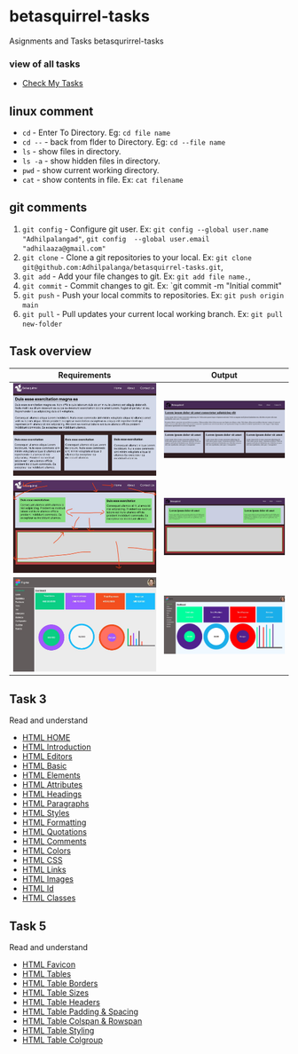 # betasquirrel-tasks
Asignments and Tasks
 betasqurirrel-tasks

### view of all tasks

- [Check My Tasks](https://adhilpalangad.github.io/betasquirrel-tasks/)


 
## linux comment

- `cd` - Enter To Directory. Eg: `cd file name`
- `cd --` - back from flder to Directory. Eg: `cd --file name`
- `ls` - show files in directory. 
- `ls -a` - show hidden files in directory.
- `pwd` - show  current working directory.
- `cat` - show contents in file. Ex: `cat filename`

## git comments

1. `git config` - Configure git user. Ex: `git config --global user.name "Adhilpalangad"`, `git config  --global user.email "adhilaaza@gmail.com"`
2. `git clone` - Clone a  git repositories to your local. Ex: `git clone git@github.com:Adhilpalanga/betasquirrel-tasks.git`, 
3. `git add` - Add your file changes to git. Ex: `git add file name.`, 
4. `git commit` - Commit changes to git. Ex: `git commit -m "Initial commit"
5. `git push` - Push your local commits to repositories. Ex: `git push origin main`
6. `git pull` - Pull updates your current local working branch. Ex: `git pull new-folder` 



## Task overview

| Requirements                       | Output                             |
| ----------------------------       | ---------------------------------- |
| ![Task 1](images/P%20TASK%201.jpg) | ![Output 1](images/TASK%201%20.jpg)|
| ![Task 2](images/P%20TASK%202.jpg) | ![Output 2](images/TASK%202.jpg)   |
| ![Task 4](images/P%20TASL.jpg)     | ![Output 4](images/TASK%204.jpg)   |

 
 
## Task 3

Read and understand

- [HTML HOME](https://www.w3schools.com/html/default.asp)
- [HTML Introduction](https://www.w3schools.com/html/html_intro.asp)
- [HTML Editors](https://www.w3schools.com/html/html_editors.asp)
- [HTML Basic](https://www.w3schools.com/html/html_basic.asp)
- [HTML Elements](https://www.w3schools.com/html/html_elements.asp)
- [HTML Attributes](https://www.w3schools.com/html/html_attributes.asp)
- [HTML Headings](https://www.w3schools.com/html/html_headings.asp)
- [HTML Paragraphs](https://www.w3schools.com/html/html_paragraphs.asp)
- [HTML Styles](https://www.w3schools.com/html/html_styles.asp)
- [HTML Formatting](https://www.w3schools.com/html/html_formatting.asp)
- [HTML Quotations](https://www.w3schools.com/html/html_quotation_elements.asp)
- [HTML Comments](https://www.w3schools.com/html/html_comments.asp)
- [HTML Colors](https://www.w3schools.com/html/html_colors.asp)
- [HTML CSS](https://www.w3schools.com/html/html_css.asp)
- [HTML Links](https://www.w3schools.com/html/html_links.asp)
- [HTML Images](https://www.w3schools.com/html/html_images.asp)
- [HTML Id](https://www.w3schools.com/html/html_id.asp)
- [HTML Classes](https://www.w3schools.com/html/html_classes.asp)



## Task 5

Read and understand

- [HTML Favicon](https://www.w3schools.com/html/html_favicon.asp)
- [HTML Tables](https://www.w3schools.com/html/html_tables.asp)
- [HTML Table Borders](https://www.w3schools.com/html/html_table_borders.asp)
- [HTML Table Sizes](https://www.w3schools.com/html/html_table_sizes.asp)
- [HTML Table Headers](https://www.w3schools.com/html/html_table_headers.asp)
- [HTML Table Padding & Spacing](https://www.w3schools.com/html/html_table_padding_spacing.asp)
- [HTML Table Colspan & Rowspan](https://www.w3schools.com/html/html_table_colspan_rowspan.asp)
- [HTML Table Styling](https://www.w3schools.com/html/html_table_styling.asp)
- [HTML Table Colgroup](https://www.w3schools.com/html/html_table_colgroup.asp)

